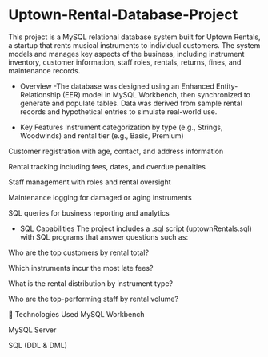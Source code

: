 # Uptown-Rental-Database-Project
This project is a MySQL relational database system built for Uptown Rentals, a startup that rents musical instruments to individual customers. The system models and manages key aspects of the business, including instrument inventory, customer information, staff roles, rentals, returns, fines, and maintenance records.

- Overview
-The database was designed using an Enhanced Entity-Relationship (EER) model in MySQL Workbench, then synchronized to generate and populate tables. Data was derived from sample rental records and hypothetical entries to simulate real-world use.

- Key Features
Instrument categorization by type (e.g., Strings, Woodwinds) and rental tier (e.g., Basic, Premium)

Customer registration with age, contact, and address information

Rental tracking including fees, dates, and overdue penalties

Staff management with roles and rental oversight

Maintenance logging for damaged or aging instruments

SQL queries for business reporting and analytics

 - SQL Capabilities
The project includes a .sql script (uptownRentals<YourName>.sql) with SQL programs that answer questions such as:

Who are the top customers by rental total?

Which instruments incur the most late fees?

What is the rental distribution by instrument type?

Who are the top-performing staff by rental volume?

🧪 Technologies Used
MySQL Workbench

MySQL Server

SQL (DDL & DML)
